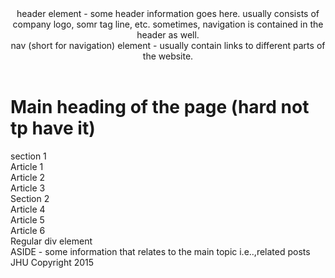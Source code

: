 <!DOCTYPE html>
<html>
<head>
	<meta charset="utf-8">
	<title>Heading Elements</title>
</head>
<body>
	<header>
		header element - some header information goes here. usually consists of company logo, somr tag line, etc. sometimes, navigation is contained in the header as well.
		<nav>nav (short for navigation) element - usually contain links to different parts of the website. </nav>
	</header>
	<h1>Main heading of the page (hard not tp have it) </h1>
	<section>
		section 1
		<article>Article 1</article>
		<article>Article 2</article>
		<article>Article 3</article>
	</section>
	<section>
	Section 2
	<article>Article 4</article>
	<article>Article 5</article>
	<article>Article 6</article>
	<div>Regular div element</div>
</section>
<aside>
	ASIDE - some information that relates to the main topic i.e..,related posts
</aside>

<footer>
	JHU Copyright 2015
</footer>
	</body>
</html>
